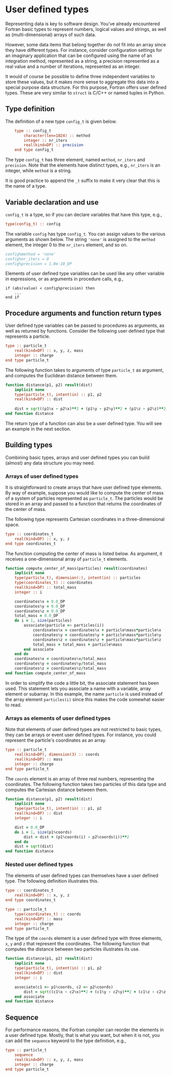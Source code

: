 # User defined types

Representing data is key to software design.  You've already
encountered Fortran basic types to represent numbers, logical values
and strings, as well as (multi-dimensional) arrays of such data.

However, some data items that belong together do not fit into an array since they have
different types.  For instance, consider configuration settings for an imaginary
application that can be configured using the name of an integration method, represented
as a string, a precision represented as a real value and a number of iterations,
represented as an integer.

It would of course be possible to define three independent variables to store these
values, but it makes more sense to aggregate this data into a special purpose data
structure.  For this purpose, Fortran offers user defined types.  These are very
similar to `struct` is C/C++ or named tuples in Python.


## Type definition

The definition of a new type `config_t` is given below.

~~~~fortran
    type :: config_t
        character(len=1024) :: method
        integer :: nr_iters
        real(kind=DP) :: precision
    end type config_t
~~~~

The type `config_t` has three element, named `method`, `nr_iters` and `precision`.
Note that the elements have distinct types, e.g., `nr_iters` is an integer, while
`method` is a string.

It is good practice to append the `_t` suffix to make it very clear that this is the
name of a type.


## Variable declaration and use

`config_t` is a type, so if you can declare variables that have this type, e.g.,

~~~~fortran
type(config_t) :: config
~~~~

The variable `config` has type `config_t`.  You can assign values to the various
arguments as shown below.  The string `'none'` is assigned to the `method` element,
the integer 0 to the `nr_iters` element, and so on.

~~~~fortran
config%method = 'none'
config%nr_iters = 0
config%precision = 1.0e-10_DP
~~~~

Elements of user defined type variables can be used like any other variable in
expressions, or as arguments in procedure calls, e.g.,

~~~~
if (abs(value) < config%precision) then
    ...
end if
~~~~


## Procedure arguments and function return types

User defined type variables can be passed to procedures as arguments, as well as
returned by functions.  Consider the following user defined type that represents a
particle.

~~~~fortran
type :: particle_t
    real(kind=DP) :: x, y, z, mass
    integer :: charge
end type particle_t
~~~~

The following function takes to arguments of type `particle_t` as argument, and
computes the Euclidean distance between them.

~~~~fortran
function distance(p1, p2) result(dist)
    implicit none
    type(particle_t), intent(in) :: p1, p2
    real(kind=DP) :: dist
    
    dist = sqrt((p1%x - p2%x)**2 + (p1%y - p2%y)**2 + (p1%z - p2%z)**2)
end function distance
~~~~

The return type of a function can also be a user defined type.  You will see an
example in the next section.


## Building types

Combining basic types, arrays and user defined types you can build (almost) any data
structure you may need.

### Arrays of user defined types

It is straightforward to create arrays that have user defined type elements.  By way
of example, suppose you would like to compute the center of mass of a system of
particles represented as `particle_t`.  The particles would be stored in an array and
passed to a function that returns the coordinates of the center of mass.


The following type represents Cartesian coordinates in a three-dimensional space.

~~~~fortran
type :: coordinates_t
    real(kind=DP) :: x, y, z
end type coordinates_t
~~~~

The function computing the center of mass is listed below.  As argument, it receives
a one-dimensional array of `particle_t` elements.

~~~~fortran
function compute_center_of_mass(particles) result(coordinates)
    implicit none
    type(particle_t), dimension(:), intent(in) :: particles
    type(coordinates_t) :: coordinates
    real(kind=DP) :: total_mass
    integer :: i

    coordinates%x = 0.0_DP
    coordinates%y = 0.0_DP
    coordinates%z = 0.0_DP
    total_mass = 0.0_DP
    do i = 1, size(particles)
        associate(particle => particles(i))
            coordinates%x = coordinates%x + particle%mass*particle%x
            coordinates%y = coordinates%y + particle%mass*particle%y
            coordinates%z = coordinates%z + particle%mass*particle%z
            total_mass = total_mass + particle%mass
        end associate
    end do
    coordinates%x = coordinates%x/total_mass
    coordinates%y = coordinates%y/total_mass
    coordinates%z = coordinates%z/total_mass
end function compute_center_of_mass
~~~~

In order to simplify the code a little bit, the associate statement has been used.
This statement lets you associate a name with a variable, array element or subarray.
In this example, the name `particle` is used instead of the array element `particles(i)`
since this makes the code somewhat easier to read.


### Arrays as elements of user defined types

Note that elements of user defined types are not restricted to basic types, they can
be arrays or event user defined types.  For instance, you could represent the particle's
coordinates as an array.

~~~~fortran
type :: particle_t
    real(kind=DP), dimension(3) :: coords
    real(kind=DP) :: mass
    integer :: charge
end type particle_t
~~~~

The `coords` element is an array of three real numbers, representing the coordinates.
The following function takes two particles of this data type and computes the
Cartesian distance between them.

~~~~fortran
function distance(p1, p2) result(dist)
    implicit none
    type(particle_t), intent(in) :: p1, p2
    real(kind=DP) :: dist
    integer :: i

    dist = 0.0_DP
    do i = 1, size(p1%coords)
        dist = dist + (p1%coords(i) - p2%coords(i))**2
    end do 
    dist = sqrt(dist)
end function distance
~~~~


### Nested user defined types

The elements of user defined types can themselves have a user defined type.  The
following definition illustrates this.

~~~~fortran
type :: coordinates_t
    real(kind=DP) :: x, y, z
end type coordinates_t

type :: particle_t
    type(coordinates_t) :: coords
    real(kind=DP) :: mass
    integer :: charge
end type particle_t
~~~~

The type of the `coords` element is a user defined type with three elements, `x`, `y`
and `z` that represent the coordinates.  The following function that computes the
distance between two particles illustrates its use.

~~~~fortran
function distance(p1, p2) result(dist)
    implicit none
    type(particle_t), intent(in) :: p1, p2
    real(kind=DP) :: dist
    integer :: i

    associate(c1 => p1%coords, c2 => p2%coords)
        dist = sqrt((c1%x - c2%x)**2 + (c1%y - c2%y)**2 + (c1%z - c2%z)**2)
    end associate
end function distance
~~~~


## Sequence

For performance reasons, the Fortran compiler can reorder the elements in a user
defined type.  Mostly, that is what you want, but when it is not, you can add the
`sequence` keyword to the type definition, e.g.,

~~~~fortran
type :: particle_t
    sequence
    real(kind=DP) :: x, y, z, mass
    integer :: charge
end type particle_t
~~~~
